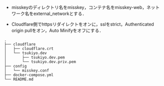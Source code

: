 - misskeyのディレクトリ名をmisskey，コンテナ名をmisskey-web，ネットワーク名をexternal_networkとする．

- Cloudflare側でhttpsリダイレクトをオンに，sslをstrict，Authenticated origin pullをオン，Auto Minifyをオフにする．

```
.
├── cloudflare
│   ├── cloudflare.crt
│   └── tsukiyo.dev
│       ├── tsukiyo.dev.pem
│       └── tsukiyo.dev.priv.pem
├── config
│   └── misskey.conf
├── docker-compose.yml
└── README.md
```
